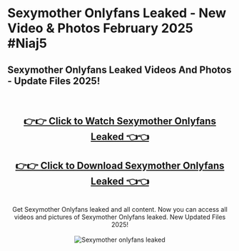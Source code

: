 # Sexymother Onlyfans Leaked - New Video & Photos February 2025 #Niaj5

<h2>Sexymother Onlyfans Leaked Videos And Photos - Update Files 2025!</h2>
<br>
<div align="center">
<h2><a href="https://links2leaks.com?utm_source=sexymother&utm_medium=git102" rel="nofollow">👉👉 Click to Watch Sexymother Onlyfans Leaked 👈👈</a></h2>
<h2><a href="https://links2leaks.com?utm_source=sexymother&utm_medium=git102" rel="nofollow">👉👉 Click to Download Sexymother Onlyfans Leaked 👈👈</a></h2>
<br>
Get Sexymother Onlyfans leaked and all content. Now you can access all videos and pictures of Sexymother Onlyfans leaked. New Updated Files 2025!
<br>
<br>
<a href="https://links2leaks.com?utm_source=sexymother&utm_medium=git102" rel="nofollow" data-target="animated-image.originalLink"><img src="https://i.ibb.co/Gkj2r4b/banner.png" alt="Sexymother onlyfans leaked" style="max-width: 100%; display: inline-block;" data-target="animated-image.originalImage"></a>
</div>
<br>
